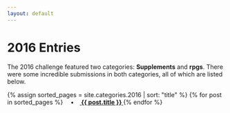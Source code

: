 ```yaml
---
layout: default
---
```


# 2016 Entries

The 2016 challenge featured two categories: **Supplements** and **rpgs**. There were some incredible submissions in both categories, all of which are listed below.

<p>
{% assign sorted_pages = site.categories.2016 | sort: "title" %}
  {% for post in sorted_pages %}
      <strong>&emsp;•&emsp;<a href="{{ post.url }}">
        {{ post.title }}
      </a></strong>
  {% endfor %}
</p>
